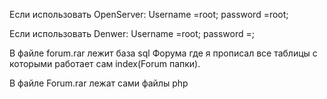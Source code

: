 Если использовать OpenServer:
Username =root;
password =root;

Если использовать Denwer:
Username =root;
password =;

В файле forum.rar лежит база sql Форума где я прописал все таблицы с которыми работает 
сам index(Forum папки).

В файле Forum.rar лежат сами файлы php 
